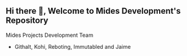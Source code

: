## Hi there 👋, Welcome to Mides Development's Repository

Mides Projects Development Team
- Githalt, Kohi, Reboting, Immutabled and Jaime
